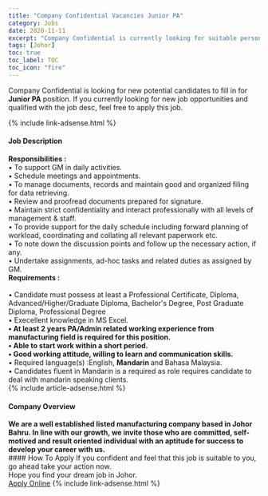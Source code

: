 ```yaml
---
title: "Company Confidential Vacancies Junior PA" 
category: Jobs 
date: 2020-11-11 
excerpt: "Company Confidential is currently looking for suitable person to fill in the Junior PA which positioned at Johor" 
tags: [Johor] 
toc: true 
toc_label: TOC 
toc_icon: "fire" 
--- 
```


<p>Company Confidential is looking for new potential candidates to fill in for <b>Junior PA</b> position. If you currently looking for new job opportunities and qualified with the job desc, feel free to apply this job.
</p>{% include link-adsense.html %} 
<div><div><div><h4>Job Description</h4></div></div><div><div><span><div><div><div><div><strong>Responsibilities :</strong></div><div>&#8226; To support GM in daily activities.</div><div>&#8226; Schedule meetings and appointments.</div><div>&#8226; To manage documents, records and maintain good and organized filing for data retrieving.</div><div>&#8226; Review and proofread documents prepared for signature.<br>&#8226; Maintain strict confidentiality and interact professionally with all levels of management &amp; staff.<br>&#8226; To provide support for the daily schedule including forward planning of workload, coordinating and collating all relevant paperwork etc.<br>&#8226; To note down the discussion points and follow up the necessary action, if any.<br>&#8226; Undertake assignments, ad-hoc tasks and related duties as assigned by GM.</div><div><strong>Requirements :</strong></div><div><br>&#8226; Candidate must possess at least a Professional Certificate, Diploma, Advanced/Higher/Graduate Diploma, Bachelor's Degree, Post Graduate Diploma, Professional Degree</div><div>&#8226; Execellent knowledge in MS Excel.</div><div><strong>&#8226; At least 2 years PA/Admin related working experience from manufacturing field is required for this position.</strong></div><div><strong>&#8226; Able to start work within a short period.</strong></div><div><strong>&#8226; Good working attitude, willing to learn and communication skills.</strong></div><div>&#8226; Required language(s) :English, <strong>Mandarin </strong>and Bahasa Malaysia.</div><div>&#8226; Candidates fluent in Mandarin is a required as role requires candidate to deal with mandarin speaking clients.</div></div></div></div></span></div></div></div> 
{% include article-adsense.html %} 
<div><div><div><h4>Company Overview</h4></div></div><div><div><span><div><div><strong>We are a well established listed manufacturing company based in Johor Bahru. In line with our growth, we invite those who are committed, self-motived and result oriented individual with an aptitude for success to develop your career with us.</strong></div></div></span></div></div></div> 
#### How To Apply 
If you confident and feel that this job is suitable to you, go ahead take your action now. <br/> 
Hope you find your dream job in Johor. <br/> 
<a href="https://www.jobstreet.com.my/en/job/junior-pa-4422457?jobId=jobstreet-my-job-4422457&sectionRank=8&token=0~6dc242b6-0237-4553-a70d-8553491e8a50&fr=SRP%20View%20In%20New%20Ta" class="btn btn--info" target="_blank" rel="nofollow noopenner">Apply Online</a> 
{% include link-adsense.html %} 